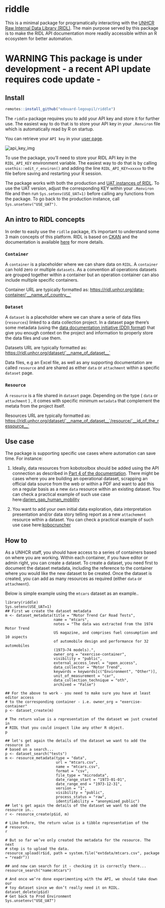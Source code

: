 riddle
================

This is a minimal package for programatically interacting with the
[UNHCR Raw Internal Data Library (RIDL)](https://ridl.unhcr.org). 
The main purpose served by this package is to make the RIDL API
documentation more readily accessible within an R ecosystem for better automation.



# __WARNING__ This package is under development - a recent API update requires code update - 

## Install

``` r
remotes::install_github("edouard-legoupil/riddle") 
```

The `riddle` package requires you to add your API key and store it for further use. 
The easiest way to do that is to store your API key in your `.Renviron` file which 
is automatically read by R on startup.

You can retrieve your `API key` in your [user page](https://ridl.unhcr.org/user/).

![api_key_img](../man/figures/ridl_api_key.png)

To use the package, you’ll need to store your RIDL API key in the `RIDL_API_KEY` environment variable. 
The easiest way to do that is by calling `usethis::edit_r_environ()` and adding the line
`RIDL_API_KEY=xxxxx` to the file before saving and restarting your R
session.

The package works with both the production and [UAT instances of RIDL](https://ridl-uat.unhcr.org).
To use the UAT version, adjust the corresponding KEY within your `.Renviron` file
and then run `Sys.setenv(USE_UAT=1)` before calling any functions from the package. 
To go back to the production instance, call `Sys.unsetenv("USE_UAT")`.


## An intro to RIDL  concepts

In order to easily use the `ridlle` package, it’s important to understand
some 3 main concepts of this platform. RIDL is based on [CKAN](https://ckan.org/) and 
the documentation is available [here](https://im.unhcr.org/ridl) for more details.

### `Container`

A `container` is a placeholder where we can share data on `RIDL`. A `container` 
can hold zero or multiple `datasets`. As a convention all operations datasets are
grouped together within a container but an operation container can also include
multiple specific containers.

Container URL are typically formatted as: 
https://ridl.unhcr.org/data-container/`__name_of_country__`

### `Dataset`

A `dataset` is a placeholder where we can share a serie of data files
(`resources`) linked to a data collection project. 
In a dataset page there’s some metadata 
(using the [data documentation initiative (DDI) format](https://ddialliance.org/)) 
that give you enough context on the project and information to properly store the
data files and use them. 


Datasets URL are typically  formatted as:
https://ridl.unhcr.org/dataset/`__name_of_dataset__`

Data files, e.g an Excel file, as well as any supporting documentation are called
`resource` and are shared as either `data` or `attachment`  within a specific
`dataset` page. 

### `Resource`

A `resource` is a file shared in `dataset` page. Depending on the type 
( `data` or `attachment` ) , it comes with specific minimum `metadata` that complement
the metata from the project itself. 


Resources URL are typically  formatted as:
https://ridl.unhcr.org/dataset/`__name_of_dataset__`/resource/`__id_of_the_ressource__`

## Use case

The package is supporting specific use cases where automation can save time. For instance:

  1. Ideally, data resources from kobotoolbox should be added using the API connection as described in 
[Part 4 of the documentation](https://im.unhcr.org/ridl). There might be cases where you
are building an operational dataset, scrapping an official data source from the web or 
  within a PDF and want to add this on a regular basis as a new `data` resource 
  within an existing dataset.   You can check a practical example of such use case here:[darien_gap_human_mobility](https://github.com/unhcr-americas/darien_gap_human_mobility/tree/main/R)
  
  2. You want to add your own initial data exploration, data interpretation 
  presentation and/or data story telling report as a new `attachement` resource within a dataset. 
  You can check a practical example of such use case here:[kobocruncher](https://edouard-legoupil.github.io/kobocruncher/)

## How to 

As a UNHCR staff, you should have access to a series of containers based on where you are working.
Within each container, if you have editor or admin right, you can create a dataset. 
To create a dataset, you need first to document the dataset metadata, including the 
reference to the container where you would like the new dataset to be created.
Once the dataset is created, you can add as many resources as required (either `data` or `attachment`). 

Below is simple example using the `mtcars` dataset as an example..

```{r}
library(riddle)
Sys.setenv(USE_UAT=1)
## First we create the dataset metadata
m <- dataset_metadata(title = "Motor Trend Car Road Tests",
                      name = "mtcars",
                      notes = "The data was extracted from the 1974 Motor Trend 
                      US magazine, and comprises fuel consumption and 10 aspects
                      of automobile design and performance for 32 automobiles 
                      (1973–74 models).",
                      owner_org = "exercise-container",
                      visibility = "public",
                      external_access_level = "open_access",
                      data_collector = "Motor Trend",
                      keywords = keywords[c("Environment", "Other")],
                      unit_of_measurement = "car",
                      data_collection_technique = "oth",
                      archived = "False")
                      
## For the above to work - you need to make sure you have at least editor access
# to the corresponding container - i.e. owner_org = "exercise-container"
p <- dataset_create(m)

# The return value is a representation of the dataset we just created in
# RIDL that you could inspect like any other R object.
p 

## let's get again the details of the dataset we want to add the resource in 
# based on a search...
p <- dataset_search("tests")
m <- resource_metadata(type = "data",
                       url = "mtcars.csv",
                       name = "mtcars.csv",
                       format = "csv",
                       file_type = "microdata",
                       date_range_start = "1973-01-01",
                       date_range_end = "1973-12-31",
                       version = "1",
                       visibility = "public",
                       process_status = "raw",
                       identifiability = "anonymized_public")
## let's get again the details of the dataset we want to add the resource in..
r <- resource_create(p$id, m)

# Like before, the return value is a tibble representation of the
# resource.
r

# But so far we’ve only created the metadata for the resource. The next
# step is to upload the data.
resource_upload(r$id, path = system.file("extdata/mtcars.csv", package = "readr"))

## and now can search for it - checking it is correctly there... 
resource_search("name:mtcars")

# And once we’re done experimenting with the API, we should take down our
# toy dataset since we don’t really need it on RIDL.
dataset_delete(p$id)
# Get back to Prod Environment
Sys.unsetenv("USE_UAT")

```
